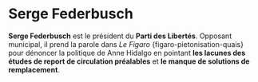 # Serge Federbusch

**Serge Federbusch** est le président du **Parti des Libertés**. Opposant municipal, il prend la parole dans *Le Figaro* {figaro-pietonisation-quais} pour dénoncer la politique de Anne Hidalgo en pointant **les lacunes des études de report de circulation préalables** et **le manque de solutions de remplacement**.
